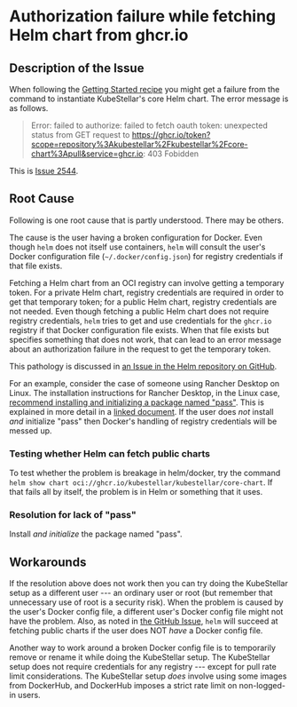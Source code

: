 # Authorization failure while fetching Helm chart from ghcr.io

## Description of the Issue

When following the
[Getting Started recipe](get-started.md) you might get a failure from
the command to instantiate KubeStellar's core Helm chart. The error
message is as follows.

> Error: failed to authorize: failed to fetch oauth token: unexpected status from GET request to https://ghcr.io/token?scope=repository%3Akubestellar%2Fkubestellar%2Fcore-chart%3Apull&service=ghcr.io: 403 Fobidden

This is [Issue 2544](https://github.com/kubestellar/kubestellar/issues/2544).

## Root Cause

Following is one root cause that is partly understood. There may be others.

The cause is the user having a broken configuration for Docker. Even
though `helm` does not itself use containers, `helm` will consult the
user's Docker configuration file (`~/.docker/config.json`) for
registry credentials if that file exists.

Fetching a Helm chart from an OCI registry can involve getting a
temporary token. For a private Helm chart, registry credentials are
required in order to get that temporary token; for a public Helm
chart, registry credentials are not needed. Even though fetching a
public Helm chart does not require registry credentials, `helm` tries
to get and use credentials for the `ghcr.io` registry if that Docker
configuration file exists. When that file exists but specifies
something that does not work, that can lead to an error message about
an authorization failure in the request to get the temporary token.

This pathology is discussed in [an Issue in the Helm repository on
GitHub](https://github.com/helm/helm/issues/13179).

For an example, consider the case of someone using Rancher Desktop on
Linux. The installation instructions for Rancher Desktop, in the Linux
case, [recommend installing and initializing a package named
"pass"](https://docs.docker.com/desktop/setup/install/linux/#general-system-requirements). This
is explained in more detail in a [linked
document](https://docs.docker.com/desktop/setup/sign-in/#credentials-management-for-linux-users). If
the user does _not_ install _and_ initialize "pass" then Docker's
handling of registry credentials will be messed up.

### Testing whether Helm can fetch public charts

To test whether the problem is breakage in helm/docker, try the
command `helm show chart
oci://ghcr.io/kubestellar/kubestellar/core-chart`. If that fails all
by itself, the problem is in Helm or something that it uses.

### Resolution for lack of "pass"

Install _and initialize_ the package named "pass".

## Workarounds

If the resolution above does not work then you can try doing the
KubeStellar setup as a different user --- an ordinary user or root
(but remember that unnecessary use of root is a security risk). When
the problem is caused by the user's Docker config file, a different
user's Docker config file might not have the problem. Also, as noted
in [the GitHub Issue](https://github.com/helm/helm/issues/13179),
`helm` will succeed at fetching public charts if the user does NOT
_have_ a Docker config file.

Another way to work around a broken Docker config file is to
temporarily remove or rename it while doing the KubeStellar setup. The
KubeStellar setup does not require credentials for any registry ---
except for pull rate limit considerations. The KubeStellar setup
_does_ involve using some images from DockerHub, and DockerHub imposes
a strict rate limit on non-logged-in users.
